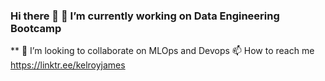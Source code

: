 ### Hi there 👋 🔭 I’m currently working on Data Engineering Bootcamp
**  👯 I’m looking to collaborate on MLOps and Devops 
📫 How to reach me  https://linktr.ee/kelroyjames
<!--
**kelroyjames/kelroyjames** is a ✨ _special_ ✨ repository because its `README.md` (this file) appears on your GitHub profile.

Here are some ideas to get you started:

** 
* 🌱 I’m currently learning ...
- 
- 🤔 I’m looking for help with ...
- 💬 Ask me about ...
- 
- ⚡ Fun fact: ...
-->
